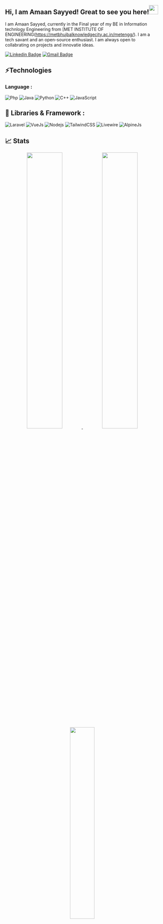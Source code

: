 <!--
*AmaanSayyed/AmaanSayyed* is a ✨ special ✨ repository because its `README.md` (this file) appears on your GitHub profile.

Here are some ideas to get you started:

- 🔭 I’m currently working on MERN Stack
- 🌱 I’m currently learning Hibernate,Springboot
- 👯 I’m looking to collaborate on devops
- 🤔 I’m looking for help with Php
- 💬 Ask me about Web developement
- 📫 How to reach me: ...
- 😄 Pronouns: ...
- ⚡ Fun fact: ...
-->
## Hi, I am Amaan Sayyed! Great to see you here!<img src="https://raw.githubusercontent.com/aemmadi/aemmadi/master/wave.gif" width="30px">
I am Amaan Sayyed, currently in the Final year of my BE in Information technlogy Engineering from [MET INSTITUTE OF ENGINEERING(https://metbhujbalknowledgecity.ac.in/metengg/). I am a tech savant
and an open-source enthusiast. I am always open to collabrating on projects and innovatie ideas.

[![Linkedin Badge](https://img.shields.io/badge/-AmaanSayyed-blue?style=flat-square&logo=Linkedin&logoColor=white)](https://www.linkedin.com/)
[![Gmail Badge](https://img.shields.io/badge/-sayamaan55@gmail.com-c14438?style=flat-square&logo=Gmail&logoColor=white)](mailto:sayamaan55@gmail.com)

## ⚡Technologies

### Language :
![Php](https://img.shields.io/badge/-php-green?style=flat-square&logo=php)
![Java](https://img.shields.io/badge/-Java-E34A86?style=flat-square&logo=Java)
![Python](https://img.shields.io/badge/-Python-black?style=flat-square&logo=Python)
![C++](https://img.shields.io/badge/-C++-00599C?style=flat-square&logo=c)
![JavaScript](https://img.shields.io/badge/-JavaScript-black?style=flat-square&logo=javascript)

## 🔭 Libraries & Framework :

![Laravel](https://img.shields.io/badge/Laravel-white?style=flat-square&logo=laravel)
![VueJs](https://img.shields.io/badge/-Vue_JS-563D7C?style=flat-square&logo=Vue.js)
![Nodejs](https://img.shields.io/badge/-Nodejs-black?style=flat-square&logo=Node.js)
![TailwindCSS](https://img.shields.io/badge/-TailWind-black?style=flat-square&logo=Tailwindcss)
![Livewire](https://img.shields.io/badge/-Livewire-purple?style=flat-square&logo=Livewire)
![AlpineJs](https://img.shields.io/badge/-AlpineJs-green?style=flat-square&logo=AlpineJs)

## 📈 Stats
<p align="center">
 <a href="https://github.com/AmaanSayyed">
  <img width="48%" src="https://github-readme-stats-eight-theta.vercel.app/api?username=AmaanSayyed&show_icons=true&theme=tokyonight&include_all_commits=true&count_private=true" />
  <img width="48%" src="https://github-readme-streak-stats.herokuapp.com/?user=AmaanSayyed&theme=tokyonight" />
  <img width="40%" src="https://github-readme-stats-eight-theta.vercel.app/api/top-langs/?username=AmaanSayyed&layout=compact&langs_count=8&theme=algolia"/>
</a>
</p>

---


[![@amaan's Holopin board](https://holopin.io/api/user/board?user=amaans)](https://holopin.io/@amaans)
